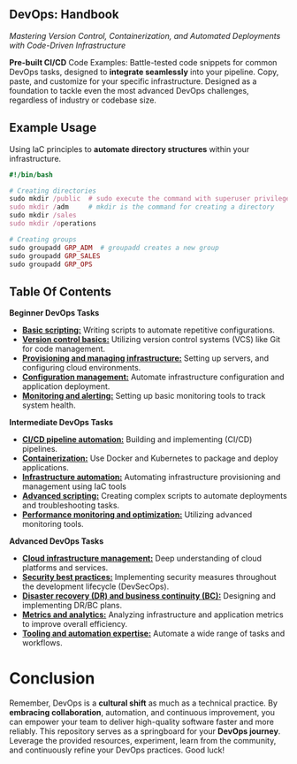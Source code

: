 ## DevOps: Handbook <br>
*Mastering Version Control, Containerization, and Automated Deployments with Code-Driven Infrastructure*

**Pre-built CI/CD** Code Examples: Battle-tested code snippets for common DevOps tasks, designed to **integrate seamlessly** into your pipeline. Copy, paste, and customize for your specific infrastructure. Designed as a foundation to tackle even the most advanced DevOps challenges, regardless of industry or codebase size.

## Example Usage
Using IaC principles to **automate directory structures** within your infrastructure.

```ruby
#!/bin/bash

# Creating directories
sudo mkdir /public  # sudo execute the command with superuser privileges
sudo mkdir /adm     # mkdir is the command for creating a directory
sudo mkdir /sales
sudo mkdir /operations

# Creating groups
sudo groupadd GRP_ADM  # groupadd creates a new group
sudo groupadd GRP_SALES
sudo groupadd GRP_OPS

```
## Table Of Contents

**Beginner DevOps Tasks**

- [**Basic scripting:**](https://github.com/AleMorales9011/01-DEVOPS/blob/4fda7650a86298cdba6c4a54cc96d18fa492f01d/001-BASIC%20SCRIPTING/README.md) Writing scripts to automate repetitive configurations.<br>
- [**Version control basics:**](https://github.com/AleMorales9011/01-DEVOPS/tree/21317e522d77985e9d751d2035ebb7ab15329a87/002-VERSION%20CONTROL%20BASICS) Utilizing version control systems (VCS) like Git for code management.
- [**Provisioning and managing infrastructure:**](https://github.com/AleMorales9011/01-DEVOPS/blob/e5a2db3041f6fedaf159c9a1acaadc0a6a5d499c/003%20PROVISIONING%20INFRASTRUCTURE/README.md) Setting up servers, and configuring cloud environments.
- [**Configuration management:**](https://github.com/AleMorales9011/01-DEVOPS/blob/67c1af58c389f7bf7e49145b1279acbcac14b40b/009-%20CONFIGURATION%20MANAGEMENT/README.md) Automate infrastructure configuration and application deployment.<br>
- [**Monitoring and alerting:**]() Setting up basic monitoring tools to track system health.

**Intermediate DevOps Tasks**

- [**CI/CD pipeline automation:**](https://github.com/AleMorales9011/01-DEVOPS/tree/dfeebb970c5d2e188626a02a99f437fcc490cd9b/003-ARCHITECTURE-BFF-PATTERN) Building and implementing (CI/CD) pipelines.
- [**Containerization:**](https://github.com/AleMorales9011/01-DEVOPS/tree/c6539dc6757d215e91aa030d36c1f48a2d120ba6/005-%20CONTEINERIZATION) Use Docker and Kubernetes to package and deploy applications.
- [**Infrastructure automation:**](https://github.com/AleMorales9011/01-DEVOPS/blob/0df8472a347ad3f828caed087bbf9c32cb44eab1/008-INFRASTRUCTURE%20AUTOMATION/README.md) Automating infrastructure provisioning and management using IaC tools
- [**Advanced scripting:**](https://github.com/AleMorales9011/01-DEVOPS/blob/8f0ee0cb3c32f32a3711bf8ad350d8985582b7db/009-ADVANCED%20SCRIPTING/README.md) Creating complex scripts to automate deployments and troubleshooting tasks.
- [**Performance monitoring and optimization:**]() Utilizing advanced monitoring tools.

**Advanced DevOps Tasks**

- [**Cloud infrastructure management:**]() Deep understanding of cloud platforms and services.
- [**Security best practices:**]() Implementing security measures throughout the development lifecycle (DevSecOps).
- [**Disaster recovery (DR) and business continuity (BC):**]() Designing and implementing DR/BC plans.
- [**Metrics and analytics:**]() Analyzing infrastructure and application metrics to improve overall efficiency.
- [**Tooling and automation expertise:**]() Automate a wide range of tasks and workflows.


# Conclusion
Remember, DevOps is a **cultural shift** as much as a technical practice. By **embracing collaboration**, automation, and continuous improvement, you can empower your team to deliver high-quality software faster and more reliably. This repository serves as a springboard for your **DevOps journey**. Leverage the provided resources, experiment, learn from the community, and continuously refine your DevOps practices. Good luck!


